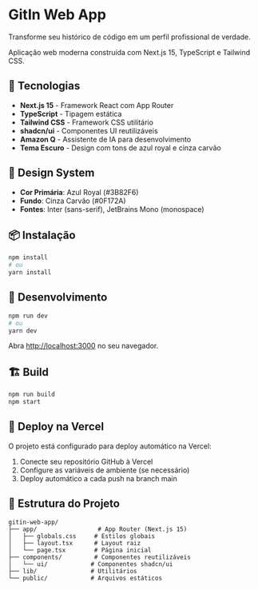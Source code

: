 # GitIn Web App

Transforme seu histórico de código em um perfil profissional de verdade.

Aplicação web moderna construída com Next.js 15, TypeScript e Tailwind CSS.

## 🚀 Tecnologias

- **Next.js 15** - Framework React com App Router
- **TypeScript** - Tipagem estática
- **Tailwind CSS** - Framework CSS utilitário
- **shadcn/ui** - Componentes UI reutilizáveis
- **Amazon Q** - Assistente de IA para desenvolvimento
- **Tema Escuro** - Design com tons de azul royal e cinza carvão

## 🎨 Design System

- **Cor Primária**: Azul Royal (#3B82F6)
- **Fundo**: Cinza Carvão (#0F172A)
- **Fontes**: Inter (sans-serif), JetBrains Mono (monospace)

## 📦 Instalação

```bash
npm install
# ou
yarn install
```

## 🔧 Desenvolvimento

```bash
npm run dev
# ou
yarn dev
```

Abra [http://localhost:3000](http://localhost:3000) no seu navegador.

## 🏗️ Build

```bash
npm run build
npm start
```

## 🚀 Deploy na Vercel

O projeto está configurado para deploy automático na Vercel:

1. Conecte seu repositório GitHub à Vercel
2. Configure as variáveis de ambiente (se necessário)
3. Deploy automático a cada push na branch main

## 📁 Estrutura do Projeto

```
gitin-web-app/
├── app/                 # App Router (Next.js 15)
│   ├── globals.css     # Estilos globais
│   ├── layout.tsx      # Layout raiz
│   └── page.tsx        # Página inicial
├── components/         # Componentes reutilizáveis
│   └── ui/            # Componentes shadcn/ui
├── lib/               # Utilitários
└── public/            # Arquivos estáticos
```